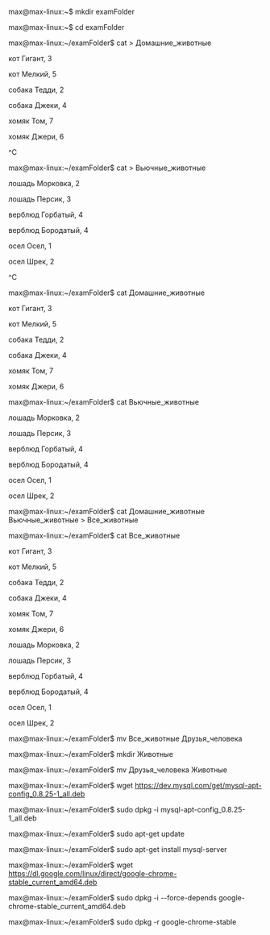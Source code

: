 max@max-linux:~$ mkdir examFolder

max@max-linux:~$ cd examFolder

max@max-linux:~/examFolder$ cat > Домашние_животные

кот Гигант, 3

кот Мелкий, 5

собака Тедди, 2

собака Джеки, 4

хомяк Том, 7

хомяк Джери, 6

^C

max@max-linux:~/examFolder$ cat > Вьючные_животные

лошадь Морковка, 2

лошадь Персик, 3

верблюд Горбатый, 4

верблюд Бородатый, 4

осел Осел, 1

осел Шрек, 2

^C

max@max-linux:~/examFolder$ cat Домашние_животные

кот Гигант, 3

кот Мелкий, 5

собака Тедди, 2

собака Джеки, 4

хомяк Том, 7

хомяк Джери, 6

max@max-linux:~/examFolder$ cat Вьючные_животные

лошадь Морковка, 2

лошадь Персик, 3

верблюд Горбатый, 4

верблюд Бородатый, 4

осел Осел, 1

осел Шрек, 2

max@max-linux:~/examFolder$ cat Домашние_животные Вьючные_животные > Все_животные

max@max-linux:~/examFolder$ cat Все_животные

кот Гигант, 3

кот Мелкий, 5

собака Тедди, 2

собака Джеки, 4

хомяк Том, 7

хомяк Джери, 6

лошадь Морковка, 2

лошадь Персик, 3

верблюд Горбатый, 4

верблюд Бородатый, 4

осел Осел, 1

осел Шрек, 2

max@max-linux:~/examFolder$ mv Все_животные Друзья_человека

max@max-linux:~/examFolder$ mkdir Животные

max@max-linux:~/examFolder$ mv Друзья_человека Животные

max@max-linux:~/examFolder$ wget https://dev.mysql.com/get/mysql-apt-config_0.8.25-1_all.deb

max@max-linux:~/examFolder$ sudo dpkg -i mysql-apt-config_0.8.25-1_all.deb

max@max-linux:~/examFolder$ sudo apt-get update

max@max-linux:~/examFolder$ sudo apt-get install mysql-server

max@max-linux:~/examFolder$ wget https://dl.google.com/linux/direct/google-chrome-stable_current_amd64.deb

max@max-linux:~/examFolder$ sudo dpkg -i --force-depends google-chrome-stable_current_amd64.deb

max@max-linux:~/examFolder$ sudo dpkg -r google-chrome-stable